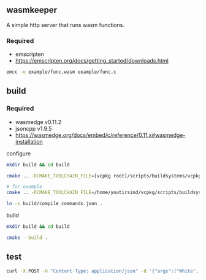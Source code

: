 ## wasmkeeper

A simple http server that runs wasm functions.

### Required

- emscripten
- https://emscripten.org/docs/getting_started/downloads.html

```bash
emcc -o example/func.wasm example/func.c
```

## build

### Required

- wasmedge v0.11.2
- jsoncpp v1.9.5
- https://wasmedge.org/docs/embed/c/reference/0.11.x#wasmedge-installation

configure

```bash
mkdir build && cd build

cmake .. -DCMAKE_TOOLCHAIN_FILE=[vcpkg root]/scripts/buildsystems/vcpkg.cmake

# for example
cmake .. -DCMAKE_TOOLCHAIN_FILE=/home/youtirsind/vcpkg/scripts/buildsystems/vcpkg.cmake

ln -s build/compile_commands.json .
```

build

```bash
mkdir build && cd build

cmake --build .
```

## test

```bash
curl -X POST -H "Content-Type: application/json" -d '{"args":["White", "Hank"]}' localhost:10086/func
```
